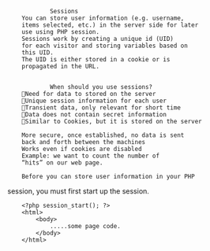      
                Sessions
        You can store user information (e.g. username,
        items selected, etc.) in the server side for later
        use using PHP session.
        Sessions work by creating a unique id (UID)
        for each visitor and storing variables based on
        this UID.
        The UID is either stored in a cookie or is
        propagated in the URL.


                When should you use sessions?
        Need for data to stored on the server
        Unique session information for each user
        Transient data, only relevant for short time
        Data does not contain secret information
        Similar to Cookies, but it is stored on the server

        More secure, once established, no data is sent
        back and forth between the machines
        Works even if cookies are disabled
        Example: we want to count the number of
        “hits” on our web page.

        Before you can store user information in your PHP
session, you must first start up the session.

        <?php session_start(); ?>
        <html>
            <body>
                .....some page code.
            </body>
        </html>